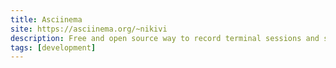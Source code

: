 ```yaml
---
title: Asciinema
site: https://asciinema.org/~nikivi
description: Free and open source way to record terminal sessions and share them on the web.
tags: [development]
---
```

